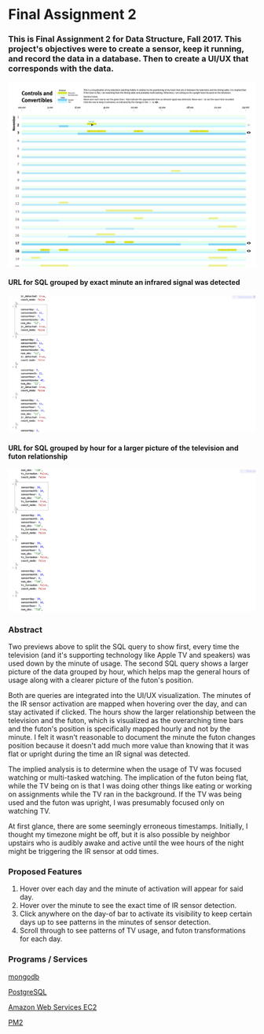 # Final Assignment 2

### This is Final Assignment 2 for Data Structure, Fall 2017. This project's objectives were to create a sensor, keep it running, and record the data in a database. Then to create a UI/UX that corresponds with the data.

[![preview.png](https://github.com/benzyi/data-structures/blob/master/finalTwo/preview.png)](https://github.com/benzyi/data-structures/blob/master/finalTwo/preview.png)

#### URL for SQL grouped by exact minute an infrared signal was detected
[![preview.png](https://github.com/benzyi/data-structures/blob/master/finalTwo/SQL.PNG)](http://ec2-18-216-156-193.us-east-2.compute.amazonaws.com:3000/)

#### URL for SQL grouped by hour for a larger picture of the television and futon relationship
[![preview.png](https://github.com/benzyi/data-structures/blob/master/finalTwo/SQLhr.PNG)](http://ec2-18-216-156-193.us-east-2.compute.amazonaws.com:3000/hour)

### Abstract
Two previews above to split the SQL query to show first, every time the television (and it's supporting technology like Apple TV and speakers) was used down by the minute of usage. The second SQL query shows a larger picture of the data grouped by hour, which helps map the general hours of usage along with a clearer picture of the futon's position. 

Both are queries are integrated into the UI/UX visualization. The minutes of the IR sensor activation are mapped when hovering over the day, and can stay activated if clicked. The hours show the larger relationship between the television and the futon, which is visualized as the overarching time bars and the futon's position is specifically mapped hourly and not by the minute. I felt it wasn't reasonable to document the minute the futon changes position because it doesn't add much more value than knowing that it was flat or upright during the time an IR signal was detected.

The implied analysis is to determine when the usage of TV was focused watching or multi-tasked watching. The implication of the futon being flat, while the TV being on is that I was doing other things like eating or working on assignments while the TV ran in the background. If the TV was being used and the futon was upright, I was presumably focused only on watching TV.

At first glance, there are some seemingly erroneous timestamps. Initially, I thought my timezone might be off, but it is also possible by neighbor upstairs who is audibly awake and active until the wee hours of the night might be triggering the IR sensor at odd times.

### Proposed Features
1. Hover over each day and the minute of activation will appear for said day.
2. Hover over the minute to see the exact time of IR sensor detection.
3. Click anywhere on the day-of bar to activate its visibility to keep certain days up to see patterns in the minutes of sensor detection.
3. Scroll through to see patterns of TV usage, and futon transformations for each day.

### Programs / Services
[mongodb](https://www.mongodb.com/)

[PostgreSQL](https://www.postgresql.org/)

[Amazon Web Services EC2](https://aws.amazon.com/ec2/)

[PM2](http://pm2.keymetrics.io/)